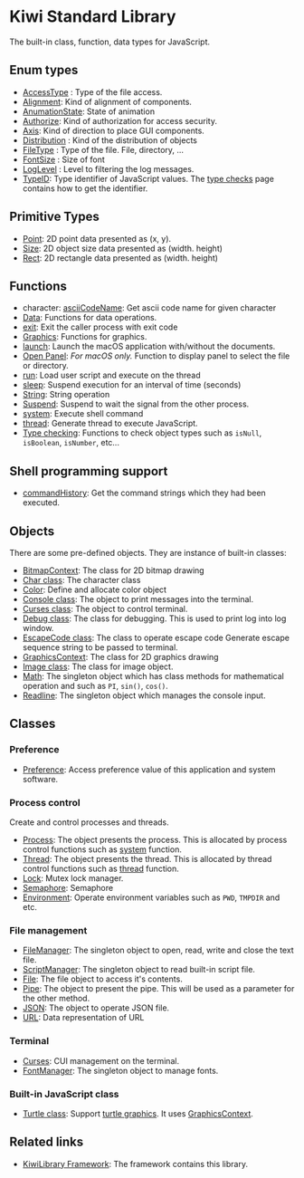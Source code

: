 # Kiwi Standard Library
The built-in class, function, data types for JavaScript.

## Enum types
* [AccessType](https://github.com/steelwheels/KiwiScript/blob/master/KiwiLibrary/Document/Enum/AccessType.md) : Type of the file access.
* [Alignment](https://github.com/steelwheels/KiwiScript/blob/master/KiwiLibrary/Document/Enum/Alignment.md): Kind of alignment of components.
* [AnumationState](https://github.com/steelwheels/KiwiScript/blob/master/KiwiLibrary/Document/Enum/AnimationState.md): State of animation
* [Authorize](https://github.com/steelwheels/KiwiScript/blob/master/KiwiLibrary/Document/Enum/Authorize.md): Kind of authorization for access security.
* [Axis](https://github.com/steelwheels/KiwiScript/blob/master/KiwiLibrary/Document/Enum/Axis.md): Kind of direction to place GUI components.
* [Distribution](https://github.com/steelwheels/KiwiScript/blob/master/KiwiLibrary/Document/Enum/Distribution.md) : Kind of the distribution of objects
* [FileType](https://github.com/steelwheels/KiwiScript/blob/master/KiwiLibrary/Document/Enum/FileType.md) : Type of the file. File, directory, ...
* [FontSize](https://github.com/steelwheels/KiwiScript/blob/master/KiwiLibrary/Document/Enum/FontSize.md) : Size of font
* [LogLevel](https://github.com/steelwheels/KiwiScript/blob/master/KiwiLibrary/Document/Enum/LogLevel.md) : Level to filtering the log messages.
* [TypeID](https://github.com/steelwheels/KiwiScript/blob/master/KiwiLibrary/Document/Enum/TypeID.md): Type identifier of JavaScript values. The [type checks](https://github.com/steelwheels/KiwiScript/blob/master/KiwiLibrary/Document/Function/TypeChecks.md) page contains how to get the identifier.

## Primitive Types
* [Point](https://github.com/steelwheels/KiwiScript/blob/master/KiwiLibrary/Document/Primitive/Point.md): 2D point data presented as (x, y).
* [Size](https://github.com/steelwheels/KiwiScript/blob/master/KiwiLibrary/Document/Primitive/Size.md): 2D object size data presented as (width. height)
* [Rect](https://github.com/steelwheels/KiwiScript/blob/master/KiwiLibrary/Document/Primitive/Rect.md): 2D rectangle data presented as (width. height)

## Functions
* character: [asciiCodeName](https://github.com/steelwheels/KiwiScript/blob/master/KiwiLibrary/Document/Function/AsciiCodeName.md): Get ascii code name for given character
* [Data](https://github.com/steelwheels/KiwiScript/blob/master/KiwiLibrary/Document/Function/Data.md): Functions for data operations.
* [exit](https://github.com/steelwheels/KiwiScript/blob/master/KiwiLibrary/Document/Function/Exit.md): Exit the caller process with exit code
* [Graphics](https://github.com/steelwheels/KiwiScript/blob/master/KiwiLibrary/Document/Function/Graphics.md): Functions for graphics.
* [launch](https://github.com/steelwheels/KiwiScript/blob/master/KiwiLibrary/Document/Function/Run.md): Launch the macOS application with/without the documents.
* [Open Panel](https://github.com/steelwheels/KiwiScript/blob/master/KiwiLibrary/Document/Function/Panel.md): *For macOS only.* Function to display panel to select the file or directory.
* [run](https://github.com/steelwheels/KiwiScript/blob/master/KiwiLibrary/Document/Function/Run.md): Load user script and execute on the thread
* [sleep](https://github.com/steelwheels/KiwiScript/blob/master/KiwiLibrary/Document/Function/Sleep.md): Suspend execution for an interval of time (seconds)
* [String](https://github.com/steelwheels/KiwiScript/blob/master/KiwiLibrary/Document/Function/String.md): String operation
* [Suspend](https://github.com/steelwheels/KiwiScript/blob/master/KiwiLibrary/Document/Function/Suspend.md): Suspend to wait the signal from the other process.
* [system](https://github.com/steelwheels/KiwiScript/blob/master/KiwiLibrary/Document/Function/System.md): Execute shell command
* [thread](https://github.com/steelwheels/KiwiScript/blob/master/KiwiLibrary/Document/Function/Thread.md): Generate thread to execute JavaScript.
* [Type checking](https://github.com/steelwheels/KiwiScript/blob/master/KiwiLibrary/Document/Function/TypeChecks.md): Functions to check object types such as `isNull`, `isBoolean`, `isNumber`, etc...

## Shell programming support
* [commandHistory](https://github.com/steelwheels/KiwiScript/blob/master/KiwiLibrary/Document/Function/CommandHistory.md): Get the command strings which they had been executed.

## Objects
There are some pre-defined objects. They are instance of built-in classes:

* [BitmapContext](https://github.com/steelwheels/KiwiScript/blob/master/KiwiLibrary/Document/Class/BitmapContext.md): The class for 2D bitmap drawing
* [Char class](https://github.com/steelwheels/KiwiScript/blob/master/KiwiLibrary/Document/Class/Char.md): The character class
* [Color](https://github.com/steelwheels/KiwiScript/blob/master/KiwiLibrary/Document/Enum/Color.md): Define and allocate color object
* [Console class](https://github.com/steelwheels/KiwiScript/blob/master/KiwiLibrary/Document/Class/Console.md): The object to print messages into the terminal.
* [Curses class](https://github.com/steelwheels/KiwiScript/blob/master/KiwiLibrary/Document/Class/Curses.md): The object to control terminal.
* [Debug class](https://github.com/steelwheels/KiwiScript/blob/master/KiwiLibrary/Document/Class/Debug.md): The class for debugging. This is used to print log into log window.
* [EscapeCode class](https://github.com/steelwheels/KiwiScript/blob/master/KiwiLibrary/Document/Class/EscapeCode.md): The class to operate escape code
Generate escape sequence string to be passed to terminal.
* [GraphicsContext](https://github.com/steelwheels/KiwiScript/blob/master/KiwiLibrary/Document/Class/GraphicsContext.md): The class for 2D graphics drawing
* [Image class](https://github.com/steelwheels/KiwiScript/blob/master/KiwiLibrary/Document/Class/Image.md): The class for image object.
* [Math](https://github.com/steelwheels/KiwiScript/blob/master/KiwiLibrary/Document/Class/Math.md): The singleton object which has class methods for mathematical operation and such as `PI`, `sin()`, `cos()`.
* [Readline](https://github.com/steelwheels/KiwiScript/blob/master/KiwiLibrary/Document/Class/Readline.md): The singleton object which manages the console input.

## Classes
### Preference
* [Preference](https://github.com/steelwheels/KiwiScript/blob/master/KiwiLibrary/Document/Class/Preference.md): Access preference value of this application and system software.

### Process control
Create and control processes and threads.
* [Process](https://github.com/steelwheels/KiwiScript/blob/master/KiwiLibrary/Document/Class/Process.md): The object presents the process. This is allocated by process control functions such as [system](https://github.com/steelwheels/KiwiScript/blob/master/KiwiLibrary/Document/Function/System.md) function.
* [Thread](https://github.com/steelwheels/KiwiScript/blob/master/KiwiLibrary/Document/Class/Thread.md): The object presents the thread. This is allocated by thread control functions such as [thread](https://github.com/steelwheels/KiwiScript/blob/master/KiwiLibrary/Document/Function/Thread.md) function.
* [Lock](https://github.com/steelwheels/KiwiScript/blob/master/KiwiLibrary/Document/Class/Lock.md): Mutex lock manager.
* [Semaphore](https://github.com/steelwheels/KiwiScript/blob/master/KiwiLibrary/Document/Class/Semaphore.md): Semaphore
* [Environment](https://github.com/steelwheels/KiwiScript/blob/master/KiwiLibrary/Document/Class/Environment.md): Operate environment variables such as `PWD`, `TMPDIR` and etc.

### File management
* [FileManager](https://github.com/steelwheels/KiwiScript/blob/master/KiwiLibrary/Document/Class/FileManager.md): The singleton object to open, read, write and close the text file.
* [ScriptManager](https://github.com/steelwheels/KiwiScript/blob/master/KiwiLibrary/Document/Class/ScriptManager.md): The singleton object to read built-in script file.
* [File](https://github.com/steelwheels/KiwiScript/blob/master/KiwiLibrary/Document/Class/File.md): The file object to access it's contents.
* [Pipe](https://github.com/steelwheels/KiwiScript/blob/master/KiwiLibrary/Document/Class/Pipe.md): The object to present the pipe. This will be used as a parameter for the other method.
* [JSON](https://github.com/steelwheels/KiwiScript/blob/master/KiwiLibrary/Document/Class/JSON.md): The object to operate JSON file.
* [URL](https://github.com/steelwheels/KiwiScript/blob/master/KiwiLibrary/Document/Class/URL.md): Data representation of URL

### Terminal
* [Curses](https://github.com/steelwheels/KiwiScript/blob/master/KiwiLibrary/Document/Class/Curses.md): CUI management on the terminal.
* [FontManager](https://github.com/steelwheels/KiwiScript/blob/master/KiwiLibrary/Document/Class/FontManager.md): The singleton object to manage fonts.

### Built-in JavaScript class
* [Turtle class](https://github.com/steelwheels/KiwiScript/blob/master/KiwiLibrary/Document/BuiltIn/Turtle.md): Support [turtle graphics](https://en.wikipedia.org/wiki/Turtle_graphics). It uses [GraphicsContext](https://github.com/steelwheels/KiwiCompnents/blob/master/Document/Components/Graphics2D.md).

## Related links
* [KiwiLibrary Framework](https://github.com/steelwheels/KiwiScript/blob/master/KiwiLibrary/README.md): The framework contains this library.
